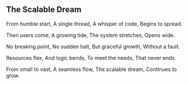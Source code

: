## The Scalable Dream

From humble start,
A single thread,
A whisper of code,
Begins to spread.

Then users come,
A growing tide,
The system stretches,
Opens wide.

No breaking point,
No sudden halt,
But graceful growth,
Without a fault.

Resources flex,
And logic bends,
To meet the needs,
That never ends.

From small to vast,
A seamless flow,
The scalable dream,
Continues to grow.

